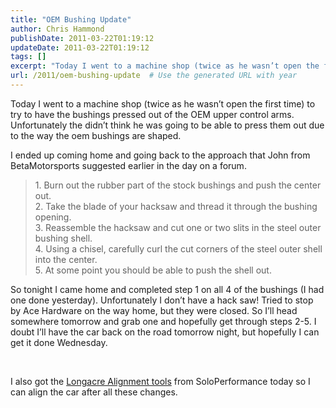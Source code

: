 ```yaml
---
title: "OEM Bushing Update"
author: Chris Hammond
publishDate: 2011-03-22T01:19:12
updateDate: 2011-03-22T01:19:12
tags: []
excerpt: "Today I went to a machine shop (twice as he wasn’t open the first time) to try to have the bushings pressed out of the OEM upper control arms. Unfortunately the didn’t think he was going to be able to press them out due to the way the oem bushings are shaped.  I ended up coming home and going back to the approach that John from BetaMotorsports suggested earlier in the day on a forum.      1. Burn out the rubber part of the stock bushings and push the center out.     2. Take the blade of your hacksaw and thread it through the bushing opening.      3. Reassemble the hacksaw and cut one or two slits in the steel outer bushing shell.      4. Using a chisel, carefully curl the cut corners of the steel outer shell into the center.      5. At some point you should be able to push the shell out.   So tonight I came home and completed step 1 on all 4 of the bushings (I had one done yesterday). Unfortunately I don’t have a hack saw! Tried to stop by Ace Hardware on the way home, but they were closed. So I’ll head somewhere tomorrow and grab one and hopefully get through steps 2-5. I doubt I’ll have the car back on the road tomorrow night, but hopefully I can get it done Wednesday.     I also got the Longacre Alignment tools from SoloPerformance today so I can align the car after all these changes."
url: /2011/oem-bushing-update  # Use the generated URL with year
---
```

<p>Today I went to a machine shop (twice as he wasn’t open the first time) to try to have the bushings pressed out of the OEM upper control arms. Unfortunately the didn’t think he was going to be able to press them out due to the way the oem bushings are shaped.</p>  <p>I ended up coming home and going back to the approach that John from BetaMotorsports suggested earlier in the day on a forum. </p>  <blockquote>   <p>1. Burn out the rubber part of the stock bushings and push the center out.     <br />2. Take the blade of your hacksaw and thread it through the bushing opening.      <br />3. Reassemble the hacksaw and cut one or two slits in the steel outer bushing shell.      <br />4. Using a chisel, carefully curl the cut corners of the steel outer shell into the center.      <br />5. At some point you should be able to push the shell out.</p> </blockquote>  <p>So tonight I came home and completed step 1 on all 4 of the bushings (I had one done yesterday). Unfortunately I don’t have a hack saw! Tried to stop by Ace Hardware on the way home, but they were closed. So I’ll head somewhere tomorrow and grab one and hopefully get through steps 2-5. I doubt I’ll have the car back on the road tomorrow night, but hopefully I can get it done Wednesday.</p>  <p>&#160;</p>  <p>I also got the <a href="https://www.soloperformance.com/Longacre_bymfg_23-0-1.html" target="_blank">Longacre Alignment tools</a> from SoloPerformance today so I can align the car after all these changes.</p>

